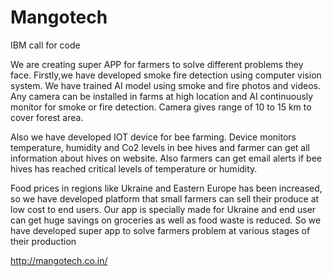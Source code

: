 # Mangotech

IBM call for code

We are creating super APP for farmers to solve different problems they face. Firstly,we have developed smoke fire detection using computer vision system. We have trained AI model using smoke and fire photos and videos. Any camera can be installed in farms at high location and AI continuously monitor for smoke or fire detection. Camera gives range of 10 to 15 km to cover forest area. 

Also we have developed IOT device for bee farming. Device monitors temperature, humidity and Co2 levels in bee hives and farmer can get all information about hives on website. Also farmers can get email alerts if bee hives has reached critical levels of temperature or humidity. 

Food prices in regions like Ukraine and Eastern Europe has been increased, so we have developed platform that small farmers can sell their produce at low cost to end users. Our app is specially made for Ukraine and end user can get huge savings on groceries as well as food waste is reduced. 
So we have developed super app to solve farmers problem at various stages of their production


http://mangotech.co.in/ 
